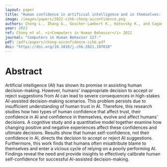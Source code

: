 ```yaml
---
layout: paper
title: "Human confidence in artificial intelligence and in themselves: The evolution and impact of confidence on adoption of AI advice"
image: /images/papers/2022-cihb-chong-aiconfidence.png
authors: Chong L., Zhang G., Goucher-Lambert K., Kotovsky K., and Cagan J.
year: 2022
ref: Chong et al. <i>Computers in Human Behavior</i> 2022
journal: "Computers in Human Behavior 127."
pdf: /pdfs/papers/chong-aiconfidence-cihb.pdf
doi: "https://doi.org/10.1016/j.chb.2021.107018"
---
```

		

# Abstract	

Artificial intelligence (AI) has shown its promise in assisting human decision-making. However, humans' inappropriate decision to accept or reject suggestions from AI can lead to severe consequences in high-stakes AI-assisted decision-making scenarios. This problem persists due to insufficient understanding of human trust in AI. Therefore, this research studies how two types of human confidence that affect trust, their confidence in AI and confidence in themselves, evolve and affect humans’ decisions. A cognitive study and a quantitative model together examine how changing positive and negative experiences affect these confidences and ultimate decisions. Results show that human self-confidence, not their confidence in AI, directs the decision to accept or reject AI suggestions. Furthermore, this work finds that humans often misattribute blame to themselves and enter a vicious cycle of relying on a poorly performing AI. Findings reveal the need and provide insights to effectively calibrate human self-confidence for successful AI-assisted decision-making.
